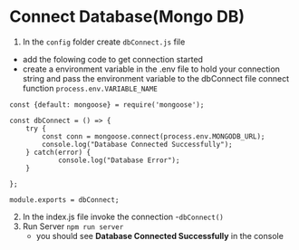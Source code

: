 # Connect Database(Mongo DB)
1. In the `config` folder create `dbConnect.js` file
- add the folowing code to get connection started
- create a environment variable in the .env file to hold your connection string and pass the environment variable to the dbConnect file connect function `process.env.VARIABLE_NAME`
```
const {default: mongoose} = require('mongoose');

const dbConnect = () => {
    try {
        const conn = mongoose.connect(process.env.MONGODB_URL);
        console.log("Database Connected Successfully");
    } catch(error) {
            console.log("Database Error");
    }

};

module.exports = dbConnect;
```
2. In the index.js file invoke the connection
-`dbConnect()`
3. Run Server `npm run server`
    - you should see **Database Connected Successfully** in the console

